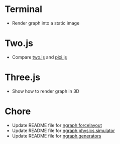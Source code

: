 # Terminal
* Render graph into a static image

# Two.js
* Compare [two.js](https://github.com/jonobr1/two.js) and [pixi.js](https://github.com/GoodBoyDigital/pixi.js)

# Three.js
* Show how to render graph in 3D

# Chore
* Update README file for [ngraph.forcelayout](https://github.com/anvaka/ngraph.forcelayout)
* Update README file for [ngraph.physics.simulator](https://github.com/anvaka/ngraph.physics.simulator)
* Update README file for [ngraph.generators](https://github.com/anvaka/ngraph.generators)
